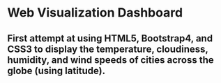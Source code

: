 # Web Visualization Dashboard
First attempt at using HTML5, Bootstrap4, and CSS3 to display the temperature, cloudiness, humidity, and wind speeds of cities across the globe (using latitude).
------------------------------------------------------------------------------------------------------------------------------
